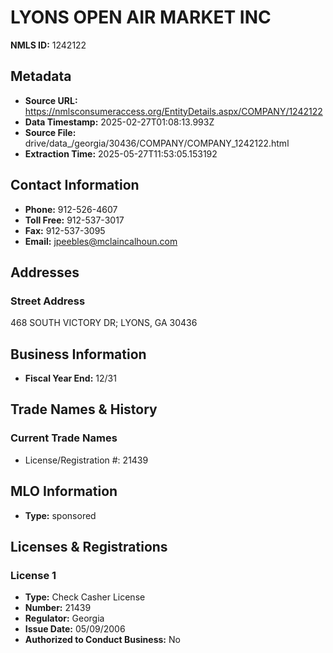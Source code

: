 # LYONS OPEN AIR MARKET INC

**NMLS ID:** 1242122

## Metadata
- **Source URL:** https://nmlsconsumeraccess.org/EntityDetails.aspx/COMPANY/1242122
- **Data Timestamp:** 2025-02-27T01:08:13.993Z
- **Source File:** drive/data_/georgia/30436/COMPANY/COMPANY_1242122.html
- **Extraction Time:** 2025-05-27T11:53:05.153192

## Contact Information
- **Phone:** 912-526-4607
- **Toll Free:** 912-537-3017
- **Fax:** 912-537-3095
- **Email:** jpeebles@mclaincalhoun.com

## Addresses
### Street Address
468 SOUTH VICTORY DR; LYONS, GA 30436

## Business Information
- **Fiscal Year End:** 12/31

## Trade Names & History
### Current Trade Names
- License/Registration #: 21439

## MLO Information
- **Type:** sponsored

## Licenses & Registrations

### License 1
- **Type:** Check Casher License
- **Number:** 21439
- **Regulator:** Georgia
- **Issue Date:** 05/09/2006
- **Authorized to Conduct Business:** No

